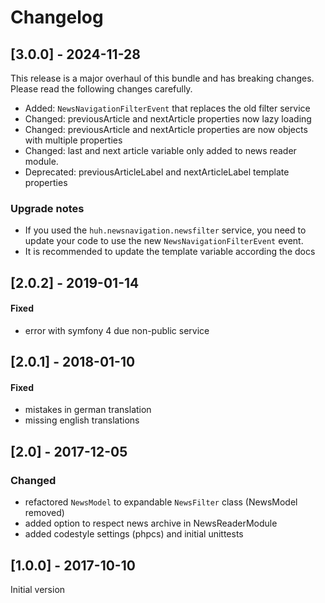 # Changelog

## [3.0.0] - 2024-11-28
This release is a major overhaul of this bundle and has breaking changes. Please read the following changes carefully.

- Added: `NewsNavigationFilterEvent` that replaces the old filter service
- Changed: previousArticle and nextArticle properties now lazy loading
- Changed: previousArticle and nextArticle properties are now objects with multiple properties
- Changed: last and next article variable only added to news reader module.
- Deprecated: previousArticleLabel and nextArticleLabel template properties

### Upgrade notes 
- If you used the `huh.newsnavigation.newsfilter` service, you need to update your code to use the new `NewsNavigationFilterEvent` event.
- It is recommended to update the template variable according the docs

## [2.0.2] - 2019-01-14

#### Fixed
* error with symfony 4 due non-public service

## [2.0.1] - 2018-01-10

#### Fixed 
* mistakes in german translation
* missing english translations

## [2.0] - 2017-12-05

### Changed
* refactored `NewsModel` to expandable `NewsFilter` class (NewsModel removed)
* added option to respect news archive in NewsReaderModule
* added codestyle settings (phpcs) and initial unittests


## [1.0.0] - 2017-10-10

Initial version